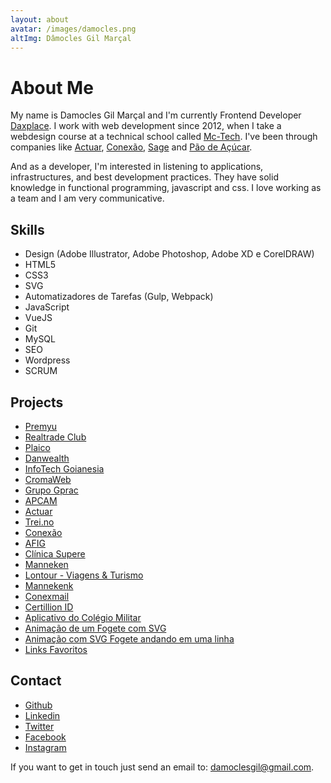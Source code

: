 ```yaml
---
layout: about
avatar: /images/damocles.png
altImg: Dâmocles Gil Marçal
---
```


# About Me

My name is Damocles Gil Marçal and I'm currently Frontend Developer [Daxplace](https://daxplace.com). I work with web development since 2012, when I take a webdesign course at a technical school called [Mc-Tech](http://mctechgoiania.com.br/). I've been through companies like [Actuar](https://actuar.com), [Conexão](https://conexaopro.com.br/site/), [Sage](https://www.sage.com/pt-br) and [Pão de Açúcar](https://www.paodeacucar.com/).

And as a developer, I'm interested in listening to applications, infrastructures, and best development practices. They have solid knowledge in functional programming, javascript and css. I love working as a team and I am very communicative.

## Skills

- Design (Adobe Illustrator, Adobe Photoshop, Adobe XD e CorelDRAW)
- HTML5
- CSS3
- SVG
- Automatizadores de Tarefas (Gulp, Webpack)
- JavaScript
- VueJS
- Git
- MySQL
- SEO
- Wordpress
- SCRUM

## Projects

- [Premyu](https://premyu.com/)
- [Realtrade Club](http://realtradeclub.com/dev)
- [Plaico](https://plaico.com/)
- [Danwealth](https://danwealth.com/dev/)
- [InfoTech Goianesia](https://infotechgoianesia.com.br)
- [CromaWeb](https://cromaweb.com.br/)
- [Grupo Gprac](https://grupogprac.com.br/)
- [APCAM](https://apcam.org.br/home/institucional)
- [Actuar](https://actuar.com)
- [Trei.no](http://trei.no/)
- [Conexão](https://conexaopro.com.br/site/)
- [AFIG](https://afig.actuar.com/)
- [Clínica Supere](http://supereador.com.br/Home)
- [Manneken](http://mannekentravel.com/)
- [Lontour - Viagens & Turismo](http://www.lontourviagens.com.br/)
- [Mannekenk](http://mannekentravel.com.br/)
- [Conexmail](http://conexmail.com.br/)
- [Certillion ID](https://certillionid.com/)
- [Aplicativo do Colégio Militar](https://play.google.com/store/apps/details?id=io.fpm)
- [Animação de um Fogete com SVG](https://codepen.io/damoclesgil/full/eGWrdq/)
- [Animação com SVG Fogete andando em uma linha](https://codepen.io/damoclesgil/full/Nadazg/)
- [Links Favoritos](https://github.com/damoclesgil/favorites-links)

## Contact

- [Github](https://github.com/damoclesgil/)
- [Linkedin](https://www.linkedin.com/in/damoclesgil/)
- [Twitter](https://twitter.com/damoclesgil)
- [Facebook](https://www.facebook.com/damoclesgil)
- [Instagram](https://www.instagram.com/damoclesgil/)

If you want to get in touch just send an email to: [damoclesgil@gmail.com](mailto:damoclesgil@gmail.com).
